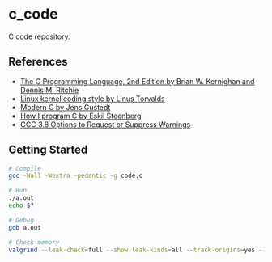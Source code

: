 # c_code

C code repository.

## References

* [The C Programming Language, 2nd Edition by Brian W. Kernighan and Dennis M. Ritchie](https://www.amazon.com/exec/obidos/ASIN/0131103628/)
* [Linux kernel coding style by Linus Torvalds](https://github.com/torvalds/linux/blob/master/Documentation/process/coding-style.rst)
* [Modern C by Jens Gustedt](https://hal.inria.fr/hal-02383654/document)
* [How I program C by Eskil Steenberg](https://youtu.be/443UNeGrFoM)
* [GCC 3.8 Options to Request or Suppress Warnings](https://gcc.gnu.org/onlinedocs/gcc/Warning-Options.html)

## Getting Started

```sh
# Compile
gcc -Wall -Wextra -pedantic -g code.c

# Run
./a.out
echo $?

# Debug
gdb a.out

# Check memory
valgrind --leak-check=full --show-leak-kinds=all --track-origins=yes --verbose --log-file=valgrind.txt ./a.out
```
